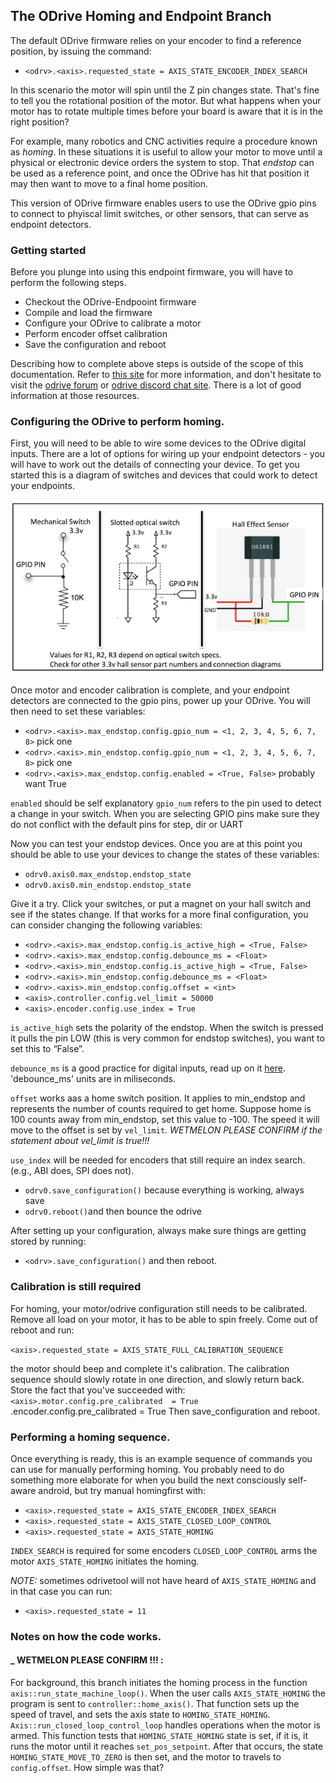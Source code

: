 ## The ODrive Homing and Endpoint Branch

The default ODrive firmware relies on your encoder to find a reference position, by issuing the command:

* `<odrv>.<axis>.requested_state = AXIS_STATE_ENCODER_INDEX_SEARCH`

In this scenario the motor will spin until the Z pin changes state. That's fine to tell you the rotational position of the motor. But what happens when your motor has to rotate multiple times before your board is aware that it is in the right position? 

For example, many robotics and CNC activities require a procedure known as _homing_. In these situations it is useful to allow your motor to move until a physical or electronic device orders the system to stop. That _endstop_ can be used as a reference point, and once the ODrive has hit that position it may then want to move to a final home position.

This version of ODrive firmware enables users to use the ODrive gpio pins to connect to phyiscal limit switches, or other sensors, that can serve as endpoint detectors. 

### Getting started

Before you plunge into using this endpoint firmware, you will have to perform the following steps. 

* Checkout the ODrive-Endpooint firmware
* Compile and load the firmware
* Configure your ODrive to calibrate a motor
* Perform encoder offset calibration
* Save the configuration and reboot

Describing how to complete above steps is outside of the scope of this documentation. Refer to [this site](https://github.com/madcowswe/ODrive) for more information, and don't hesitate to visit the [odrive forum](https://discourse.odriverobotics.com/) or [odrive discord chat site](https://discourse.odriverobotics.com/t/come-chat-with-us/281). There is a lot of good information at those resources. 

### Configuring the ODrive to perform homing. 

First, you will  need to be able to wire some devices to the ODrive digital inputs. There are a lot of options for wiring up your endpoint detectors - you will have to work out the details of connecting your device. To get you started this is a diagram of switches and devices that could work to detect your endpoints. 

![Endpoint figure](https://github.com/owhite/ODrive/blob/master/docs/endpoint_figure.png)

Once motor and encoder calibration is complete, and your endpoint detectors are connected to the gpio pins, power up your ODrive. You will then need to set these variables:

* `<odrv>.<axis>.max_endstop.config.gpio_num = <1, 2, 3, 4, 5, 6, 7, 8>` pick one
* `<odrv>.<axis>.min_endstop.config.gpio_num = <1, 2, 3, 4, 5, 6, 7, 8>` pick one
* `<odrv>.<axis>.max_endstop.config.enabled = <True, False>` probably want True

`enabled` should be self explanatory
`gpio_num` refers to the pin used to detect a change in your switch. When you are selecting GPIO pins make sure they do not conflict with the default pins for step, dir or UART 

Now you can test your endstop devices. Once you are at this point you should be able to use your devices to change the states of these variables:
* `odrv0.axis0.max_endstop.endstop_state`
* `odrv0.axis0.min_endstop.endstop_state`

Give it a try. Click your switches, or put a magnet on your hall switch and see if the states change. If that works for a more final configuration, you can consider changing the following variables:
* `<odrv>.<axis>.max_endstop.config.is_active_high = <True, False>` 
* `<odrv>.<axis>.max_endstop.config.debounce_ms = <Float>` 
* `<odrv>.<axis>.min_endstop.config.is_active_high = <True, False>` 
* `<odrv>.<axis>.min_endstop.config.debounce_ms = <Float>` 
* `<odrv>.<axis>.min_endstop.config.offset = <int>` 
* `<axis>.controller.config.vel_limit = 50000`
* `<axis>.encoder.config.use_index = True` 

`is_active_high` sets the polarity of the endstop. When the switch is pressed it pulls the pin LOW (this is very common for endstop switches), you want to set this to “False”.

`debounce_ms` is a good practice for digital inputs, read up on it [here](https://en.wikipedia.org/wiki/Switch). 'debounce_ms' units are in miliseconds. 

`offset` works aas a home switch position. It applies to min_endstop and represents the number of counts required to get home. Suppose home is 100 counts away from min_endstop, set this value to -100. The speed it will move to the offset is set by `vel_limit`. *WETMELON PLEASE CONFIRM if the statement about vel_limit is true!!!*

`use_index` will be needed for encoders that still require an index search. (e.g., ABI does, SPI does not). 

* `odrv0.save_configuration()` because everything is working, always save
* `odrv0.reboot()`and then bounce the odrive

After setting up your configuration, always make sure things are getting stored by running:
* `<odrv>.save_configuration()`
and then reboot. 

### Calibration is still required

For homing, your motor/odrive configuration still needs to be calibrated. Remove all load on your motor, it has to be able to spin freely. Come out of reboot and run:

`<axis>.requested_state = AXIS_STATE_FULL_CALIBRATION_SEQUENCE`

the motor should beep and complete it's calibration. The calibration sequence should slowly rotate in one direction, and slowly return back. Store the fact that you've succeeded with:
`<axis>.motor.config.pre_calibrated  = True 
`<axis>.encoder.config.pre_calibrated = True
Then save_configuration and reboot.

### Performing a homing sequence. 

Once everything is ready, this is an example sequence of commands you can use for manually performing homing. You probably need to do something more elaborate for when you build the next consciously self-aware android, but try manual homingfirst with: 

* `<axis>.requested_state = AXIS_STATE_ENCODER_INDEX_SEARCH`
* `<axis>.requested_state = AXIS_STATE_CLOSED_LOOP_CONTROL`
* `<axis>.requested_state = AXIS_STATE_HOMING`

`INDEX_SEARCH` is required for some encoders
`CLOSED_LOOP_CONTROL` arms the motor
`AXIS_STATE_HOMING` initiates the homing. 

*NOTE:* sometimes odrivetool will not have heard of `AXIS_STATE_HOMING` and in that case you can run:
* `<axis>.requested_state = 11`

### Notes on how the code works. 

#### _ WETMELON PLEASE CONFIRM !!! : 
For background, this branch initiates the homing process in the function `axis::run_state_machine_loop()`. When the user calls `AXIS_STATE_HOMING` the program is sent to `controller::home_axis()`. That function sets up the speed of travel, and sets the axis state to `HOMING_STATE_HOMING`. `Axis::run_closed_loop_control_loop` handles operations when the motor is armed. This function tests that `HOMING_STATE_HOMING` state is set, if it is, it runs the motor until it reaches `set_pos_setpoint`. After that occurs, the state `HOMING_STATE_MOVE_TO_ZERO` is then set, and the motor to travels to `config.offset`. How simple was that? 

